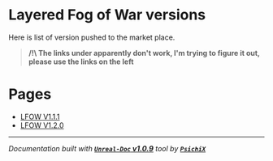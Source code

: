# Layered Fog of War versions

Here is list of version pushed to the market place.

> **/!\ The links under apparently don't work, I'm trying to figure it out, please use the links on the left <br />**

# Pages

- [LFOW V1.1.1](/book/Versions/LFOW_V1.1.1.md)
- [LFOW V1.2.0](/book/Versions/LFOW_V1.2.0.md)

---
_Documentation built with [**`Unreal-Doc` v1.0.9**](https://github.com/PsichiX/unreal-doc) tool by [**`PsichiX`**](https://github.com/PsichiX)_